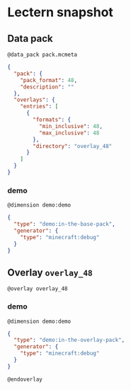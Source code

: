 # Lectern snapshot

## Data pack

`@data_pack pack.mcmeta`

```json
{
  "pack": {
    "pack_format": 48,
    "description": ""
  },
  "overlays": {
    "entries": [
      {
        "formats": {
          "min_inclusive": 48,
          "max_inclusive": 48
        },
        "directory": "overlay_48"
      }
    ]
  }
}
```

### demo

`@dimension demo:demo`

```json
{
  "type": "demo:in-the-base-pack",
  "generator": {
    "type": "minecraft:debug"
  }
}
```

## Overlay `overlay_48`

`@overlay overlay_48`

### demo

`@dimension demo:demo`

```json
{
  "type": "demo:in-the-overlay-pack",
  "generator": {
    "type": "minecraft:debug"
  }
}
```

`@endoverlay`
